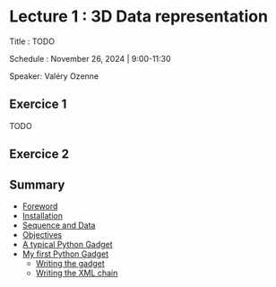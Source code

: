 # Lecture 1 : 3D Data representation

Title : TODO

Schedule : November 26, 2024 | 9:00-11:30

Speaker: Valéry Ozenne

## Exercice 1

TODO

## Exercice 2





## Summary

 - [Foreword](#foreword)
 - [Installation](#installation)
 - [Sequence and Data](#sequence-and-data)
 - [Objectives](#objectives)
 - [A typical Python Gadget](#a-typical-python-gadget)
 - [My first Python Gadget](#my-first-python-gadget)
   - [Writing the gadget](#writing-the-gadget)
   - [Writing the XML chain](#writing-the-xml-chain)